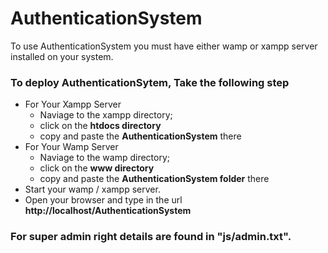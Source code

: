 # AuthenticationSystem
To use AuthenticationSystem you must have either wamp or xampp server installed  on your system.

### To deploy AuthenticationSytem, Take the following step
* For Your Xampp Server
    * Naviage to the xampp directory;
    * click on the __htdocs directory__
    * copy and paste the __AuthenticationSystem__ there
* For Your Wamp Server
    * Naviage to the wamp directory;
    * click on the __www directory__
    * copy and paste the __AuthenticationSystem folder__ there
* Start your wamp / xampp server.
* Open your browser and type in the url __http://localhost/AuthenticationSystem__
### For super admin right details are found in "js/admin.txt".
